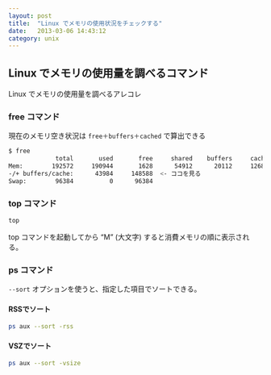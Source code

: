```yaml
---
layout: post
title:  "Linux でメモリの使用状況をチェックする"
date:   2013-03-06 14:43:12
category: unix
---
```


## Linux でメモリの使用量を調べるコマンド

Linux でメモリの使用量を調べるアレコレ

### free コマンド

現在のメモリ空き状況は `free＋buffers＋cached` で算出できる

```sh
$ free
             total       used       free     shared    buffers     cached
Mem:        192572     190944       1628      54912      20112     126848
-/+ buffers/cache:      43984     148588  <- ココを見る
Swap:        96384          0      96384
```

### top コマンド

```sh
top
```

top コマンドを起動してから “M” (大文字) すると消費メモリの順に表示される。

### ps コマンド

`--sort` オプションを使うと、指定した項目でソートできる。

#### RSSでソート

```sh
ps aux --sort -rss
```

#### VSZでソート

```sh
ps aux --sort -vsize
```

